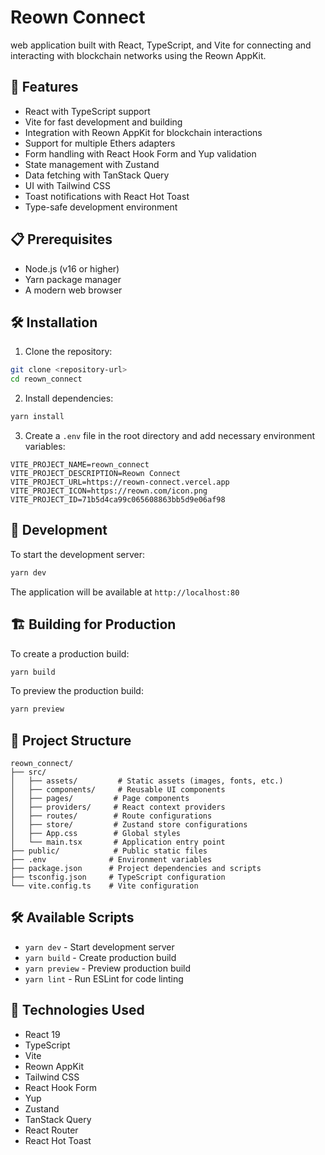 # Reown Connect

web application built with React, TypeScript, and Vite for connecting and interacting with blockchain networks using the Reown AppKit.

## 🚀 Features

- React with TypeScript support
- Vite for fast development and building
- Integration with Reown AppKit for blockchain interactions
- Support for multiple Ethers adapters
- Form handling with React Hook Form and Yup validation
- State management with Zustand
- Data fetching with TanStack Query
- UI with Tailwind CSS
- Toast notifications with React Hot Toast
- Type-safe development environment

## 📋 Prerequisites

- Node.js (v16 or higher)
- Yarn package manager
- A modern web browser

## 🛠️ Installation

1. Clone the repository:

```bash
git clone <repository-url>
cd reown_connect
```

2. Install dependencies:

```bash
yarn install
```

3. Create a `.env` file in the root directory and add necessary environment variables:

```env
VITE_PROJECT_NAME=reown_connect
VITE_PROJECT_DESCRIPTION=Reown Connect
VITE_PROJECT_URL=https://reown-connect.vercel.app
VITE_PROJECT_ICON=https://reown.com/icon.png
VITE_PROJECT_ID=71b5d4ca99c065608863bb5d9e06af98
```

## 🚀 Development

To start the development server:

```bash
yarn dev
```

The application will be available at `http://localhost:80`

## 🏗️ Building for Production

To create a production build:

```bash
yarn build
```

To preview the production build:

```bash
yarn preview
```

## 📁 Project Structure

```
reown_connect/
├── src/
│   ├── assets/         # Static assets (images, fonts, etc.)
│   ├── components/     # Reusable UI components
│   ├── pages/         # Page components
│   ├── providers/     # React context providers
│   ├── routes/        # Route configurations
│   ├── store/         # Zustand store configurations
│   ├── App.css        # Global styles
│   └── main.tsx       # Application entry point
├── public/            # Public static files
├── .env              # Environment variables
├── package.json      # Project dependencies and scripts
├── tsconfig.json     # TypeScript configuration
└── vite.config.ts    # Vite configuration
```

## 🛠️ Available Scripts

- `yarn dev` - Start development server
- `yarn build` - Create production build
- `yarn preview` - Preview production build
- `yarn lint` - Run ESLint for code linting

## 🔧 Technologies Used

- React 19
- TypeScript
- Vite
- Reown AppKit
- Tailwind CSS
- React Hook Form
- Yup
- Zustand
- TanStack Query
- React Router
- React Hot Toast
